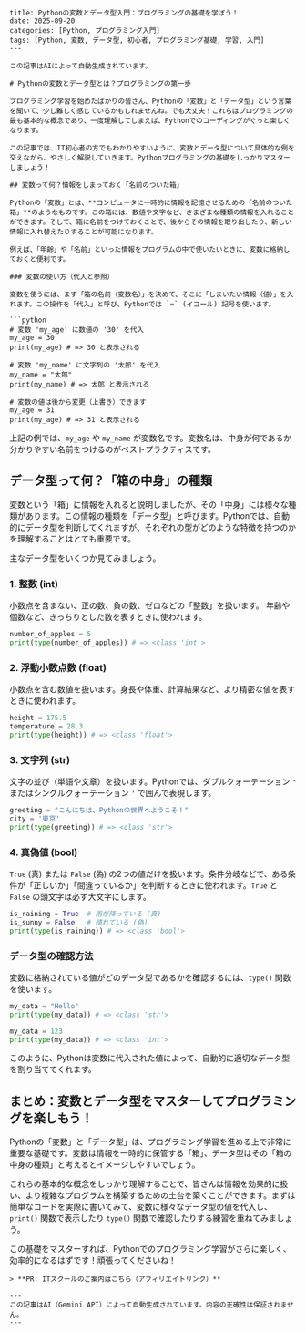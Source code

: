```
title: Pythonの変数とデータ型入門：プログラミングの基礎を学ぼう！
date: 2025-09-20
categories: [Python, プログラミング入門]
tags: [Python, 変数, データ型, 初心者, プログラミング基礎, 学習, 入門]
---

この記事はAIによって自動生成されています。

# Pythonの変数とデータ型とは？プログラミングの第一歩

プログラミング学習を始めたばかりの皆さん、Pythonの「変数」と「データ型」という言葉を聞いて、少し難しく感じているかもしれませんね。でも大丈夫！これらはプログラミングの最も基本的な概念であり、一度理解してしまえば、Pythonでのコーディングがぐっと楽しくなります。

この記事では、IT初心者の方でもわかりやすいように、変数とデータ型について具体的な例を交えながら、やさしく解説していきます。Pythonプログラミングの基礎をしっかりマスターしましょう！

## 変数って何？情報をしまっておく「名前のついた箱」

Pythonの「変数」とは、**コンピュータに一時的に情報を記憶させるための「名前のついた箱」**のようなものです。この箱には、数値や文字など、さまざまな種類の情報を入れることができます。そして、箱に名前をつけておくことで、後からその情報を取り出したり、新しい情報に入れ替えたりすることが可能になります。

例えば、「年齢」や「名前」といった情報をプログラムの中で使いたいときに、変数に格納しておくと便利です。

### 変数の使い方（代入と参照）

変数を使うには、まず「箱の名前（変数名）」を決めて、そこに「しまいたい情報（値）」を入れます。この操作を「代入」と呼び、Pythonでは `=` (イコール) 記号を使います。

```python
# 変数 'my_age' に数値の '30' を代入
my_age = 30
print(my_age) # => 30 と表示される

# 変数 'my_name' に文字列の '太郎' を代入
my_name = "太郎"
print(my_name) # => 太郎 と表示される

# 変数の値は後から変更（上書き）できます
my_age = 31
print(my_age) # => 31 と表示される
```

上記の例では、`my_age` や `my_name` が変数名です。変数名は、中身が何であるか分かりやすい名前をつけるのがベストプラクティスです。

## データ型って何？「箱の中身」の種類

変数という「箱」に情報を入れると説明しましたが、その「中身」には様々な種類があります。この情報の種類を「データ型」と呼びます。Pythonでは、自動的にデータ型を判断してくれますが、それぞれの型がどのような特徴を持つのかを理解することはとても重要です。

主なデータ型をいくつか見てみましょう。

### 1. 整数 (int)

小数点を含まない、正の数、負の数、ゼロなどの「整数」を扱います。
年齢や個数など、きっちりとした数を表すときに使われます。

```python
number_of_apples = 5
print(type(number_of_apples)) # => <class 'int'>
```

### 2. 浮動小数点数 (float)

小数点を含む数値を扱います。身長や体重、計算結果など、より精密な値を表すときに使われます。

```python
height = 175.5
temperature = 28.3
print(type(height)) # => <class 'float'>
```

### 3. 文字列 (str)

文字の並び（単語や文章）を扱います。Pythonでは、ダブルクォーテーション `"` またはシングルクォーテーション `'` で囲んで表現します。

```python
greeting = "こんにちは、Pythonの世界へようこそ！"
city = '東京'
print(type(greeting)) # => <class 'str'>
```

### 4. 真偽値 (bool)

`True` (真) または `False` (偽) の2つの値だけを扱います。条件分岐などで、ある条件が「正しいか」「間違っているか」を判断するときに使われます。`True` と `False` の頭文字は必ず大文字にします。

```python
is_raining = True  # 雨が降っている (真)
is_sunny = False   # 晴れている (偽)
print(type(is_raining)) # => <class 'bool'>
```

### データ型の確認方法

変数に格納されている値がどのデータ型であるかを確認するには、`type()` 関数を使います。

```python
my_data = "Hello"
print(type(my_data)) # => <class 'str'>

my_data = 123
print(type(my_data)) # => <class 'int'>
```
このように、Pythonは変数に代入された値によって、自動的に適切なデータ型を割り当ててくれます。

## まとめ：変数とデータ型をマスターしてプログラミングを楽しもう！

Pythonの「変数」と「データ型」は、プログラミング学習を進める上で非常に重要な基礎です。変数は情報を一時的に保管する「箱」、データ型はその「箱の中身の種類」と考えるとイメージしやすいでしょう。

これらの基本的な概念をしっかり理解することで、皆さんは情報を効果的に扱い、より複雑なプログラムを構築するための土台を築くことができます。まずは簡単なコードを実際に書いてみて、変数に様々なデータ型の値を代入し、`print()` 関数で表示したり `type()` 関数で確認したりする練習を重ねてみましょう。

この基礎をマスターすれば、Pythonでのプログラミング学習がさらに楽しく、効率的になるはずです！頑張ってくださいね！
```
> **PR: ITスクールのご案内はこちら（アフィリエイトリンク）**

---
この記事はAI（Gemini API）によって自動生成されています。内容の正確性は保証されません。
---
